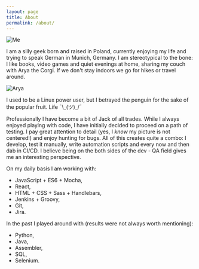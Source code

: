 ```yaml
---
layout: page
title: About
permalink: /about/
---
```


![Me](../assets/img/marta.jpg#about-picture)

I am a silly geek born and raised in Poland, currently enjoying my life and trying to speak German in Munich, Germany. I am stereotypical to the bone: I like books, video games and quiet evenings at home, sharing my couch with Arya the Corgi. If we don't stay indoors we go for hikes or travel around.

![Arya](../assets/img/arya.jpg#doggo)

I used to be a Linux power user, but I betrayed the penguin for the sake of the popular fruit.
Life ¯\\\_(ツ)_/¯

Professionally I have become a bit of Jack of all trades. While I always enjoyed playing with code, I have initially decided to proceed on a path of testing. I pay great attention to detail (yes, I *know* my picture is not centered!) and enjoy hunting for bugs. All of this creates quite a combo: I develop, test it manually, write automation scripts and every now and then dab in CI/CD. I believe being on the both sides of the dev - QA field gives me an interesting perspective.

On my daily basis I am working with:

* JavaScript + ES6 + Mocha,
* React,
* HTML + CSS + Sass + Handlebars,
* Jenkins + Groovy,
* Git,
* Jira.

In the past I played around with (results were not always worth mentioning):

* Python,
* Java,
* Assembler,
* SQL,
* Selenium.